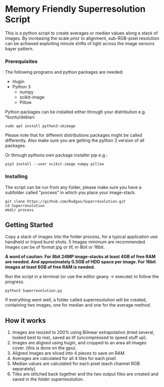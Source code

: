 # Memory Friendly Superresolution Script

This is a python script to create averages or median values along a stack of images.
By increasing the scale prior to alignment, sub-RGB-pixel resolution can be achieved exploiting minute shifts of light across the image sensors bayer pattern.

### Prerequisites

The following programs and python packages are needed:

- Hugin
- Python 3
  - numpy
  - scikit-image
  - Pillow

Python packages can be installed either through your distribution e.g. *buntu/debian:
```
sudo apt install python3-skimage
```
Please note that for different distributions packages might be called differently. Also make sure you are getting the python 3 version of all packages.

Or through pythons own package installer pip e.g.:
```
pip3 install --user scikit-image numpy pillow
```

### Installing

The script can be run from any folder, please make sure you have a subfolder called "process" in which you place your image-stack.

```
git clone https://github.com/Rudgas/Superresolution.git
cd Superresolution
mkdir process
```

## Getting Started

Copy a stack of images into the folder process, for a typical application use handheld or tripod burst shots. 5 Images minimum are recommended.
Images can be of format jpg or tif, in 8bit or 16bit.

**A word of caution: For 8bit 24MP image-stacks at least 4GB of free RAM are needed. And approximately 0.5GB of HDD space per image.
For 16bit images at least 6GB of free RAM is needed.**

Run the script in a terminal (or use the editor geany -> execute) to follow the progress.
```
python3 Superresolution.py
```
If everything went well, a folder called superresolution will be created, containing two images, one for median and one for the average method.

## How it works
1. Images are resized to 200% using Bilinear extrapolation (tried several, looked best to me), saved as tif (uncompressed to speed stuff up).
2. Images are aligned using hugin, and cropped to an area all images cover. (this is done on the gpu).
3. Aligned images are sliced into 4 pieces to save on RAM.
4. Averages are calculated for all 4 tiles for each pixel.
5. Median values are calculated for each pixel (each channel RGB separately).
6. Tiles are stitched back together and the two output files are created and saved in the folder superresolution.
